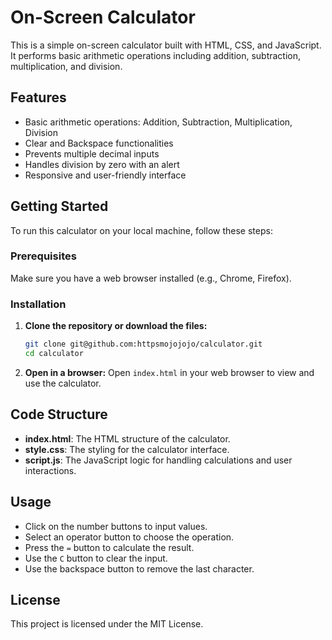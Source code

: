 # On-Screen Calculator

This is a simple on-screen calculator built with HTML, CSS, and JavaScript. It performs basic arithmetic operations including addition, subtraction, multiplication, and division.

## Features

- Basic arithmetic operations: Addition, Subtraction, Multiplication, Division
- Clear and Backspace functionalities
- Prevents multiple decimal inputs
- Handles division by zero with an alert
- Responsive and user-friendly interface

## Getting Started

To run this calculator on your local machine, follow these steps:

### Prerequisites

Make sure you have a web browser installed (e.g., Chrome, Firefox).

### Installation

1. **Clone the repository or download the files:**
   ```bash
   git clone git@github.com:httpsmojojojo/calculator.git
   cd calculator
   ```

4. **Open in a browser:**
   Open `index.html` in your web browser to view and use the calculator.

## Code Structure

- **index.html**: The HTML structure of the calculator.
- **style.css**: The styling for the calculator interface.
- **script.js**: The JavaScript logic for handling calculations and user interactions.

## Usage

- Click on the number buttons to input values.
- Select an operator button to choose the operation.
- Press the `=` button to calculate the result.
- Use the `C` button to clear the input.
- Use the backspace button to remove the last character.

## License

This project is licensed under the MIT License.
